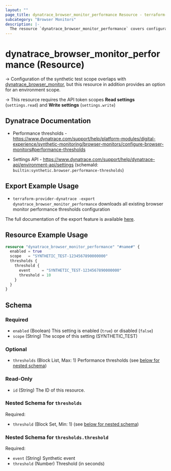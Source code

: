 ```yaml
---
layout: ""
page_title: dynatrace_browser_monitor_performance Resource - terraform-provider-dynatrace"
subcategory: "Browser Monitors"
description: |-
  The resource `dynatrace_browser_monitor_performance` covers configuration for browser monitor performance thresholds
---
```


# dynatrace_browser_monitor_performance (Resource)

-> Configuration of the synthetic test scope overlaps with [dynatrace_browser_monitor](https://registry.terraform.io/providers/dynatrace-oss/dynatrace/latest/docs/resources/browser_monitor), but this resource in addition provides an option for an environment scope.

-> This resource requires the API token scopes **Read settings** (`settings.read`) and **Write settings** (`settings.write`)

## Dynatrace Documentation

- Performance thresholds - https://www.dynatrace.com/support/help/platform-modules/digital-experience/synthetic-monitoring/browser-monitors/configure-browser-monitors#performance-thresholds

- Settings API - https://www.dynatrace.com/support/help/dynatrace-api/environment-api/settings (schemaId: `builtin:synthetic.browser.performance-thresholds`)

## Export Example Usage

- `terraform-provider-dynatrace -export dynatrace_browser_monitor_performance` downloads all existing browser monitor performance thresholds configuration

The full documentation of the export feature is available [here](https://registry.terraform.io/providers/dynatrace-oss/dynatrace/latest/docs/guides/export-v2).

## Resource Example Usage

```terraform
resource "dynatrace_browser_monitor_performance" "#name#" {
  enabled = true
  scope   = "SYNTHETIC_TEST-1234567890000000"
  thresholds {
    threshold {
      event     = "SYNTHETIC_TEST-1234567890000000"
      threshold = 10
    }
  }
}
```

<!-- schema generated by tfplugindocs -->
## Schema

### Required

- `enabled` (Boolean) This setting is enabled (`true`) or disabled (`false`)
- `scope` (String) The scope of this setting (SYNTHETIC_TEST)

### Optional

- `thresholds` (Block List, Max: 1) Performance thresholds (see [below for nested schema](#nestedblock--thresholds))

### Read-Only

- `id` (String) The ID of this resource.

<a id="nestedblock--thresholds"></a>
### Nested Schema for `thresholds`

Required:

- `threshold` (Block Set, Min: 1) (see [below for nested schema](#nestedblock--thresholds--threshold))

<a id="nestedblock--thresholds--threshold"></a>
### Nested Schema for `thresholds.threshold`

Required:

- `event` (String) Synthetic event
- `threshold` (Number) Threshold (in seconds)
 